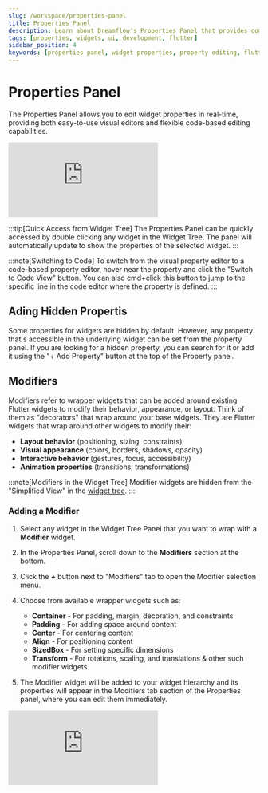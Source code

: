 ```yaml
---
slug: /workspace/properties-panel
title: Properties Panel
description: Learn about Dreamflow's Properties Panel that provides comprehensive property editing for Flutter widgets with specialized editors and real-time visual feedback
tags: [properties, widgets, ui, development, flutter]
sidebar_position: 4
keywords: [properties panel, widget properties, property editing, flutter development, dreamflow interface, development environment, visual editing, property editors]
---
```


# Properties Panel 

The Properties Panel allows you to edit widget properties in real-time, providing both easy-to-use visual editors and flexible code-based editing capabilities.

<div style={{
    position: 'relative',
    paddingBottom: 'calc(50.67989417989418% + 41px)', // Keeps the aspect ratio and additional padding
    height: 0,
    width: '100%'}}>
    <iframe 
        src="https://demo.arcade.software/6AJA10eoZEfsJPrjKyrp?embed&show_copy_link=true"
        title=""
        style={{
            position: 'absolute',
            top: 0,
            left: 0,
            width: '100%',
            height: '100%',
            colorScheme: 'light'
        }}
        frameBorder="0"
        loading="lazy"
        webkitAllowFullScreen
        mozAllowFullScreen
        allowFullScreen
        allow="clipboard-write">
    </iframe>
</div>
<p></p>


:::tip[Quick Access from Widget Tree]
The Properties Panel can be quickly accessed by double  clicking any widget in the Widget Tree. The panel will automatically update to show the properties of the selected widget.
:::

:::note[Switching to Code]
To switch from the visual property editor to a code-based property editor, hover near the property and click the "Switch to Code View" button. You can also cmd+click this button to jump to the specific line in the code editor where the property is defined.
:::


## Ading Hidden Propertis
Some properties for widgets are hidden by default. However, any property that's accessible in the underlying widget can be set from the property panel. 
If you are looking for a hidden property, you can search for it or add it using the "+ Add Property" button at the top of the Property panel. 


## Modifiers

Modifiers refer to wrapper widgets that can be added around existing Flutter widgets to modify their behavior, appearance, or layout. Think of them as "decorators" that wrap around your base widgets. They are Flutter widgets that wrap around other widgets to modify their:
- **Layout behavior** (positioning, sizing, constraints)
- **Visual appearance** (colors, borders, shadows, opacity)
- **Interactive behavior** (gestures, focus, accessibility)
- **Animation properties** (transitions, transformations)

:::note[Modifiers in the Widget Tree]
Modifier widgets are hidden from the "Simplified View" in the [widget tree](/workspace/widget-tree).
:::


### Adding a Modifier

1. Select any widget in the Widget Tree Panel that you want to wrap with a **Modifier** widget.

2. In the Properties Panel, scroll down to the **Modifiers** section at the bottom.

3. Click the **+** button next to "Modifiers" tab to open the Modifier selection menu.

4. Choose from available wrapper widgets such as:
    - **Container** - For padding, margin, decoration, and constraints
    - **Padding** - For adding space around content
    - **Center** - For centering content
    - **Align** - For positioning content
    - **SizedBox** - For setting specific dimensions
    - **Transform** - For rotations, scaling, and translations & other such modifier widgets. 


5. The Modifier widget will be added to your widget hierarchy and its properties will appear in the Modifiers tab section of the Properties panel, where you can edit them immediately.


<div style={{
    position: 'relative',
    paddingBottom: 'calc(50.67989417989418% + 41px)', // Keeps the aspect ratio and additional padding
    height: 0,
    width: '100%'}}>
    <iframe 
        src="https://demo.arcade.software/JPPGJVEhgwSBhviyKmUs?embed&show_copy_link=true"
        title=""
        style={{
            position: 'absolute',
            top: 0,
            left: 0,
            width: '100%',
            height: '100%',
            colorScheme: 'light'
        }}
        frameBorder="0"
        loading="lazy"
        webkitAllowFullScreen
        mozAllowFullScreen
        allowFullScreen
        allow="clipboard-write">
    </iframe>
</div>
<p></p>



